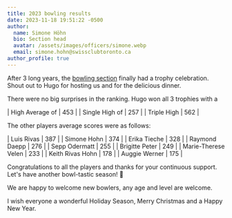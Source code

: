 ```yaml
---
title: 2023 bowling results
date: 2023-11-18 19:51:22 -0500
author:
  name: Simone Höhn
  bio: Section head
  avatar: /assets/images/officers/simone.webp
  email: simone.hohn@swissclubtoronto.ca
author_profile: true
---
```


After 3 long years, the [bowling section][secpage] finally had a trophy
celebration. Shout out to Hugo for hosting us and for the delicious dinner.

There were no big surprises in the ranking. Hugo won all 3 trophies with a

| High Average of | 453 |
| Single High of  | 257 |
| Triple High     | 562 |

The other players average scores were as follows:

| Luis Rivas          | 387 |
| Simone Hohn         | 374 |
| Erika Tieche        | 328 |
| Raymond Daepp       | 276 |
| Sepp Odermatt       | 255 |
| Brigitte Peter      | 249 |
| Marie-Therese Velen | 233 |
| Keith Rivas Hohn    | 178 |
| Auggie Werner       | 175 |

Congratulations to all the players and thanks for your continuous support.
Let's have another bowl-tastic season! :bowling:

We are happy to welcome new bowlers, any age and level are welcome.

I wish everyone a wonderful Holiday Season, Merry Christmas and a Happy New
Year.

[secpage]: <{% link _pages/sections/bowling.md %}>
